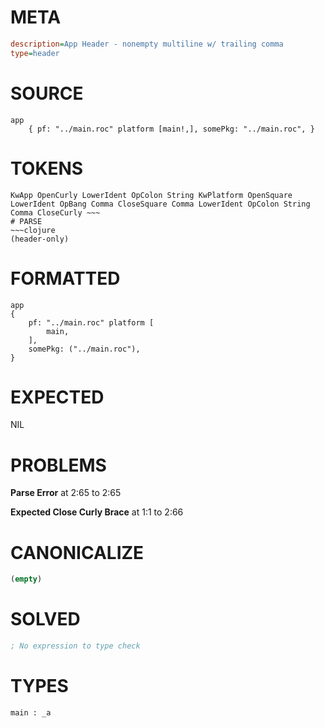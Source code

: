 # META
~~~ini
description=App Header - nonempty multiline w/ trailing comma
type=header
~~~
# SOURCE
~~~roc
app
	{ pf: "../main.roc" platform [main!,], somePkg: "../main.roc", }
~~~
# TOKENS
~~~text
KwApp OpenCurly LowerIdent OpColon String KwPlatform OpenSquare LowerIdent OpBang Comma CloseSquare Comma LowerIdent OpColon String Comma CloseCurly ~~~
# PARSE
~~~clojure
(header-only)
~~~
# FORMATTED
~~~roc
app
{
	pf: "../main.roc" platform [
		main,
	],
	somePkg: ("../main.roc"),
}

~~~
# EXPECTED
NIL
# PROBLEMS
**Parse Error**
at 2:65 to 2:65

**Expected Close Curly Brace**
at 1:1 to 2:66

# CANONICALIZE
~~~clojure
(empty)
~~~
# SOLVED
~~~clojure
; No expression to type check
~~~
# TYPES
~~~roc
main : _a
~~~
